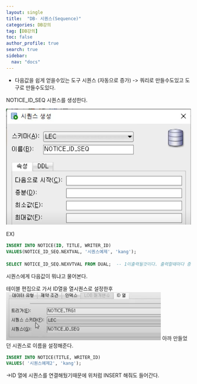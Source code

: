 ```yaml
---
layout: single
title:  "DB- 시퀀스(Sequence)"
categories: DB강의
tag: [DB강의]
toc: false
author_profile: true
search: true
sidebar:
  nav: "docs"
---
```

 
 - 다음값을 쉽게 얻을수있는 도구 시퀀스 (자동으로 증가)
 -> 쿼리로 만들수도있고 도구로 만들수도있다.

  NOTICE_ID_SEQ 시퀀스를 생성한다. 

 ![시퀀스생성](/assets/images/시퀀스생성.JPG)

EX)
 ```SQL
INSERT INTO NOTICE(ID, TITLE, WRITER_ID)
VALUES(NOTICE_ID_SEQ.NEXTVAL, '시퀀스예제', 'kang');

SELECT NOTICE_ID_SEQ.NEXVTVAL FROM DUAL;  -- 1이출력될것이다. 출력할때마다 증가가된다.
```
시퀀스에게 다음값이 뭐냐고 물어본다. 

테이블 편집으로 가서 ID열을 열시퀀스로 설정한후
 ![열시퀀스](/assets/images/열시퀀스.JPG)
 아까 만들었던 시퀀스로 이름을 설정해준다.


 ```SQL
 INSERT INTO NOTICE(TITLE, WRITER_ID)
VALUES( '시퀀스예제2', 'kang');
```
->ID 열에 시퀀스를 연결해뒀기때문에 위처럼 INSERT 해줘도 들어간다.